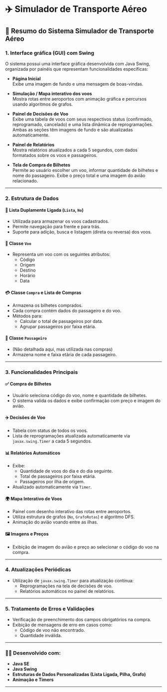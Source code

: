 # ✈️ Simulador de Transporte Aéreo

## 🧩 Resumo do Sistema Simulador de Transporte Aéreo

### 1. Interface gráfica (GUI) com Swing

O sistema possui uma interface gráfica desenvolvida com Java Swing, organizada por painéis que representam funcionalidades específicas:

- **Página Inicial**  
  Exibe uma imagem de fundo e uma mensagem de boas-vindas.

- **Simulação / Mapa interativo dos voos**  
  Mostra rotas entre aeroportos com animação gráfica e percursos usando algoritmos de grafos.

- **Painel de Decisões de Voo**  
  Exibe uma tabela de voos com seus respectivos status (confirmado, reprogramado, cancelado) e uma lista dinâmica de reprogramações. Ambas as seções têm imagens de fundo e são atualizadas automaticamente.

- **Painel de Relatórios**  
  Mostra relatórios atualizados a cada 5 segundos, com dados formatados sobre os voos e passageiros.

- **Tela de Compra de Bilhetes**  
  Permite ao usuário escolher um voo, informar quantidade de bilhetes e nome do passageiro. Exibe o preço total e uma imagem do avião relacionado.

---

### 2. Estrutura de Dados

#### 🧷 Lista Duplamente Ligada (`Lista`, `No`)
- Utilizada para armazenar os voos cadastrados.
- Permite navegação para frente e para trás.
- Suporte para adição, busca e listagem (direta ou reversa) dos voos.

#### 🛫 Classe `Voo`
- Representa um voo com os seguintes atributos:
  - Código
  - Origem
  - Destino
  - Horário
  - Data

#### 💳 Classe `Compra` e Lista de Compras
- Armazena os bilhetes comprados.
- Cada compra contém dados do passageiro e do voo.
- Métodos para:
  - Calcular o total de passageiros por data.
  - Agrupar passageiros por faixa etária.

#### 👤 Classe `Passageiro`
- (Não detalhada aqui, mas utilizada nas compras)
- Armazena nome e faixa etária de cada passageiro.

---

### 3. Funcionalidades Principais

#### ✅ Compra de Bilhetes
- Usuário seleciona código do voo, nome e quantidade de bilhetes.
- O sistema valida os dados e exibe confirmação com preço e imagem do avião.

#### ✈️ Decisões de Voo
- Tabela com status de todos os voos.
- Lista de reprogramações atualizada automaticamente via `javax.swing.Timer` a cada 5 segundos.

#### 📊 Relatórios Automáticos
- Exibe:
  - Quantidade de voos do dia e do dia seguinte.
  - Total de passageiros por faixa etária.
  - Passageiros por ilha de origem.
- Atualizado automaticamente via `Timer`.

#### 🌍 Mapa Interativo de Voos
- Painel com desenho interativo das rotas entre aeroportos.
- Utiliza estrutura de grafos (`No`, `GrafoRotas`) e algoritmo DFS.
- Animação do avião voando entre as ilhas.

#### 🖼️ Imagens e Preços
- Exibição de imagem do avião e preço ao selecionar o código do voo na compra.

---

### 4. Atualizações Periódicas

- Utilização de `javax.swing.Timer` para atualização contínua:
  - Reprogramações na tela de decisões de voo.
  - Relatórios automáticos no painel de relatórios.

---

### 5. Tratamento de Erros e Validações

- Verificação de preenchimento dos campos obrigatórios na compra.
- Exibição de mensagens de erro em casos como:
  - Código de voo não encontrado.
  - Quantidade inválida.

---

### 👨‍💻 Desenvolvido com:
- **Java SE**
- **Java Swing**
- **Estruturas de Dados Personalizadas (Lista Ligada, Pilha, Grafo)**
- **Animação e Timers**

---



